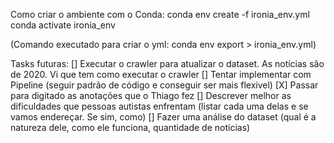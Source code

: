 Como criar o ambiente com o Conda:
conda env create -f ironia_env.yml
conda activate ironia_env

(Comando executado para criar o yml:
conda env export > ironia_env.yml)

Tasks futuras:
[] Executar o crawler para atualizar o dataset. As notícias são de 2020. Vi que tem como executar o crawler
[] Tentar implementar com Pipeline (seguir padrão de código e conseguir ser mais flexível)
[X] Passar para digitado as anotações que o Thiago fez
[] Descrever melhor as dificuldades que pessoas autistas enfrentam (listar cada uma delas e se vamos endereçar. Se sim, como)
[] Fazer uma análise do dataset (qual é a natureza dele, como ele funciona, quantidade de notícias)
